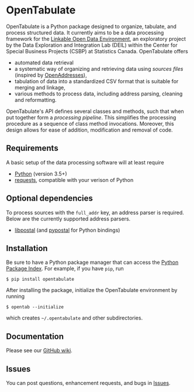 # OpenTabulate

OpenTabulate is a Python package designed to organize, tabulate, and process structured data. It currently aims to be a data processing framework for the [Linkable Open Data Environment](https://github.com/CSBP-CPSE/LODE-ECDO), an exploratory project by the Data Exploration and Integration Lab (DEIL) within the Center for Special Business Projects (CSBP) at Statistics Canada. OpenTabulate offers

- automated data retrieval
- a systematic way of organizing and retrieving data using *sources files* (inspired by [OpenAddresses](https://openaddresses.io/)),
- tabulation of data into a standardized CSV format that is suitable for merging and linkage,
- various methods to process data, including address parsing, cleaning and reformatting.

OpenTabulate's API defines several classes and methods, such that when put together form a *processing pipeline*. This simplifies the processing procedure as a sequence of class method invocations. Moreover, this design allows for ease of addition, modification and removal of code.

## Requirements

A basic setup of the data processing software will at least require

- [Python](https://www.python.org/downloads/) (version 3.5+)
- [requests](http://docs.python-requests.org/en/master/), compatible with your verison of Python

## Optional dependencies

To process sources with the `full_addr` key, an address parser is required. Below are the currently supported address parsers.

- [libpostal](https://github.com/openvenues/libpostal) (and [pypostal](https://github.com/openvenues/pypostal) for Python bindings)

## Installation

Be sure to have a Python package manager that can access the [Python Package Index](https://pypi.org). For example, if you have `pip`, run

```
$ pip install opentabulate
```

After installing the package, initialize the OpenTabulate environment by running

```
$ opentab --initialize
```

which creates `~/.opentabulate` and other subdirectories.

## Documentation

Please see our [GitHub wiki](https://github.com/CSBP-CPSE/OpenTabulate/wiki).

## Issues

You can post questions, enhancement requests, and bugs in [Issues](https://github.com/CSBP-CPSE/OpenTabulate/issues).
